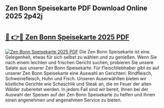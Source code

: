 ## Zen Bonn Speisekarte PDF Download Online 2025 2p42j

# <h2><a href="http://gc9nmc.nevu.top/?p=Zen+Bonn+Speisekarte">🔗 👉🔴 Zen Bonn Speisekarte 2025 PDF</a></h2>

[![Zen Bonn Speisekarte 2025 PDF](https://i.imgur.com/dBaPXMq.png)](http://gc9nmc.nevu.top/?p=Zen+Bonn+Speisekarte)
Die Zen Bonn Speisekarte ist eine Gelegenheit, etwas für sich selbst zu wählen und zu genießen. Wenn Sie nach einem leichten und frischen Gericht suchen, probieren Sie unsere Salate aus unserer Zen Bonn Speisekarte. Für Fleischliebhaber gibt es auf unserer Zen Bonn Speisekarte eine Auswahl an Gerichten: Rindfleisch, Schweinefleisch, Huhn und Fisch. Unseren Auserwählten bieten wir köstliche Gerichte wie Schaschlik und Steak an, die im Feuer der alten Wälder zubereitet werden. In jedem Fall sind wir bereit, Ihnen bei der Auswahl der Speisen auf der Zen Bonn Speisekarte zu helfen und Ihnen einen angenehmen und angenehmen Service zu bieten.
